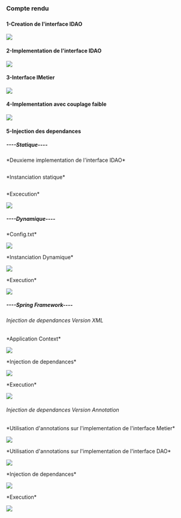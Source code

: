 <h3>Compte rendu<h3>
<h4>1-Creation de l'interface IDAO</h4>
<img src="Captures/Capture.png">
<h4>2-Implementation de l'interface IDAO</h4>
<img src="Captures/2.png">
<h4>3-Interface IMetier</h4>
<img src="Captures/3.png">
<h4>4-Implementation avec couplage faible</h4>
<img src="Captures/4.png">
<h4>5-Injection des dependances</h4>
<h5>----Statique----</h5>
<p>*Deuxieme implementation de l'interface IDAO*</p>
<img src="Captures/5.png" alt="">
<p>*Instanciation statique*</p>
<img src="Captures/6.png" alt="">
<p>*Excecution*</p>
<img src="Captures/7.png">
<h5>----Dynamique----</h5>
<p>*Config.txt*</p>
<img src="Captures/8.png">
<p>*Instanciation Dynamique*</p>
<img src="Captures/9.png">
<p>*Execution*</p>
<img src="Captures/10.png">
<h5>----Spring Framework----</h5>
<h6>Injection de dependances Version XML</h6>
<p>*Application Context*</p>
<img src="Captures/11.png">
<p>*Injection de dependances*</p>
<img src="Captures/12.png">
<p>*Execution*</p>
<img src="Captures/13.png">
<h6>Injection de dependances Version Annotation</h6>
<p>*Utilisation d'annotations sur l'implementation de l'interface Metier*</p>
<img src="Captures/14.png">
<p>*Utilisation d'annotations sur l'implementation de l'interface DAO*</p>
<img src="Captures/15.png">
<p>*Injection de dependances*</p>
<img src="Captures/16.png">
<p>*Execution*</p>
<img src="Captures/17.png">